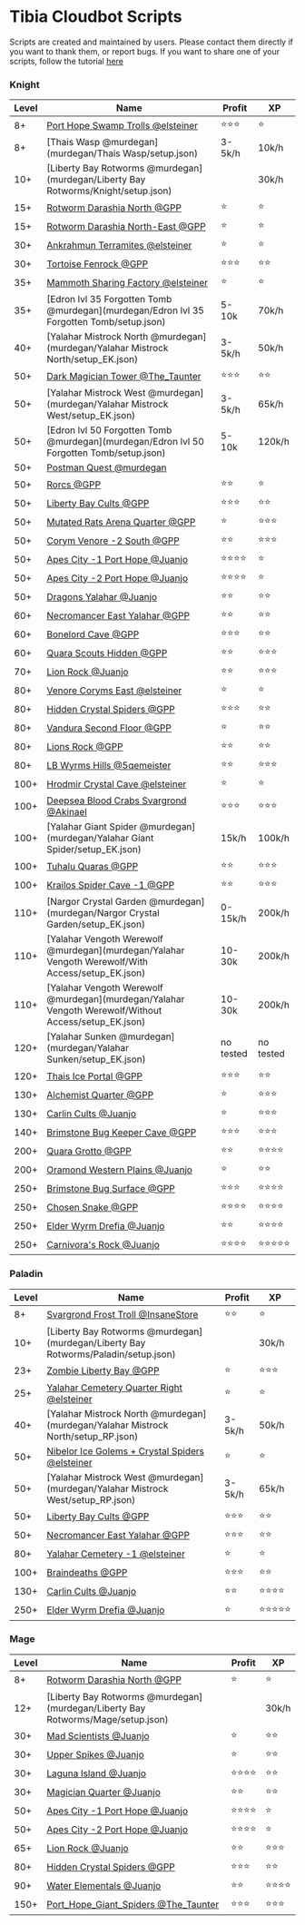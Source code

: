# Tibia Cloudbot Scripts

Scripts are created and maintained by users. Please contact them directly if you want to thank them, or report bugs.
If you want to share one of your scripts, follow the tutorial [here](https://drive.google.com/open?id=1dkmZxfg-7W_dCIfvhEVx_WlGBEEA4cmZ)
### Knight
| Level | Name      | Profit        | XP   |
| ----- | --------- | ------------- | ---- |
|8+ | [Port Hope Swamp Trolls @elsteiner](elsteiner/PortHope_SwampTrolls/setup.json) | :star::star::star: | :star:|
|8+ | [Thais Wasp @murdegan](murdegan/Thais Wasp/setup.json) | 3-5k/h | 10k/h|
|10+ | [Liberty Bay Rotworms @murdegan](murdegan/Liberty Bay Rotworms/Knight/setup.json) |  | 30k/h|
|15+ | [Rotworm Darashia North @GPP](GPP/rotworm_darashia_north/setup.json) | :star: | :star:|
|15+ | [Rotworm Darashia North-East @GPP](GPP/rotworm_darashia_north_east/setup.json) | :star: | :star:|
|30+ | [Ankrahmun Terramites @elsteiner](elsteiner/Ankrahmun_Terramites/setup_ek.json) | :star: | :star:|
|30+ | [Tortoise Fenrock @GPP](GPP/tortoise_fenrock/setup.json) | :star::star::star: | :star::star:|
|35+ | [Mammoth Sharing Factory @elsteiner](elsteiner/Svargrond_MammothSharingFactory/setup_ek.json) | :star: | :star:|
|35+ | [Edron lvl 35 Forgotten Tomb @murdegan](murdegan/Edron lvl 35 Forgotten Tomb/setup.json) | 5-10k | 70k/h|
|40+ | [Yalahar Mistrock North @murdegan](murdegan/Yalahar Mistrock North/setup_EK.json) | 3-5k/h | 50k/h|
|50+ | [Dark Magician Tower @The_Taunter](The_Taunter/Dark_Magician_Tower/setup_ek.json) | :star::star::star: | :star::star:|
|50+ | [Yalahar Mistrock West @murdegan](murdegan/Yalahar Mistrock West/setup_EK.json) | 3-5k/h | 65k/h|
|50+ | [Edron lvl 50 Forgotten Tomb @murdegan](murdegan/Edron lvl 50 Forgotten Tomb/setup.json) | 5-10k | 120k/h|
|50+ | [Postman Quest @murdegan](murdegan/Postman_Quest/setup_EK.json) |  | |
|50+ | [Rorcs @GPP](GPP/rorc/setup.json) | :star::star: | :star:|
|50+ | [Liberty Bay Cults @GPP](GPP/liberty_bay_cults/setupek.json) | :star::star::star: | :star::star:|
|50+ | [Mutated Rats Arena Quarter @GPP](GPP/mutatedrats_arena/setup.json) | :star: | :star::star::star:|
|50+ | [Corym Venore -2 South @GPP](GPP/corym_venore_-2south) | :star::star: | :star::star::star:|
|50+ | [Apes City -1 Port Hope @Juanjo](Juanjo/apes_city_-1/setup_ek.json) | :star::star::star::star: | :star:|
|50+ | [Apes City -2 Port Hope @Juanjo](Juanjo/apes_city_-2/setup_ek.json) | :star::star::star::star: | :star:|
|50+ | [Dragons Yalahar @Juanjo](Juanjo/dragons_yalahar/setup_ek.json) | :star::star: | :star::star:|
|60+ | [Necromancer East Yalahar @GPP](GPP/necromancer_east_yalahar/setup.json) | :star::star: | :star::star:|
|60+ | [Bonelord Cave @GPP](GPP/bonelord_cave/setup.json) | :star::star::star: | :star::star:|
|60+ | [Quara Scouts Hidden @GPP](GPP/quarascouts_hidden/setup.json) | :star::star: | :star::star::star:|
|70+ | [Lion Rock @Juanjo](Juanjo/lion_rock/setup_ek70.json) | :star::star: | :star::star::star:|
|80+ | [Venore Coryms East @elsteiner](elsteiner/Venore_CorymsEast/setup_ek.json) | :star: | :star:|
|80+ | [Hidden Crystal Spiders @GPP](GPP/crystal_spider_hidden/setup.json) | :star::star::star: | :star::star:|
|80+ | [Vandura Second Floor @GPP](GPP/vandura_2nd/setup.json) | :star: | :star::star:|
|80+ | [Lions Rock @GPP](GPP/lion_rock/setup.json) | :star::star: | :star::star:|
|80+ | [LB Wyrms Hills @5qemeister](5qemeister/wyrm_hills_lb/setup_ek.json) | :star::star: | :star::star::star:|
|100+ | [Hrodmir Crystal Cave @elsteiner](elsteiner/Svargrond_HrodmirCrystalCave/setup.json) | :star: | :star:|
|100+ | [Deepsea Blood Crabs Svargrond @Akinael](Akinael/Deepsea_blood_crabs/setup_ek.json) | :star::star::star: | :star::star::star:|
|100+ | [Yalahar Giant Spider @murdegan](murdegan/Yalahar Giant Spider/setup_EK.json) | 15k/h | 100k/h|
|100+ | [Tuhalu Quaras @GPP](GPP/tuhalu_quaras/setup.json) | :star::star: | :star::star::star:|
|100+ | [Krailos Spider Cave -1 @GPP](GPP/krailos_spidercave_-1/setup.json) | :star::star: | :star::star::star:|
|110+ | [Nargor Crystal Garden @murdegan](murdegan/Nargor Crystal Garden/setup_EK.json) | 0-15k/h | 200k/h|
|110+ | [Yalahar Vengoth Werewolf @murdegan](murdegan/Yalahar Vengoth Werewolf/With Access/setup_EK.json) | 10-30k | 200k/h|
|110+ | [Yalahar Vengoth Werewolf @murdegan](murdegan/Yalahar Vengoth Werewolf/Without Access/setup_EK.json) | 10-30k | 200k/h|
|120+ | [Yalahar Sunken @murdegan](murdegan/Yalahar Sunken/setup_EK.json) | no tested | no tested|
|120+ | [Thais Ice Portal @GPP](GPP/thais_ice_portal/setup.json) | :star::star::star: | :star::star:|
|130+ | [Alchemist Quarter @GPP](GPP/alchemist_quarter/setup.json) | :star: | :star::star::star:|
|130+ | [Carlin Cults @Juanjo](Juanjo/carlin_cults/setup_ek.json) | :star: | :star::star::star:|
|140+ | [Brimstone Bug Keeper Cave @GPP](GPP/brimstonebug_keepercave/setup.json) | :star::star::star: | :star::star::star:|
|200+ | [Quara Grotto @GPP](GPP/quara_grotto/setup.json) | :star::star: | :star::star::star::star:|
|200+ | [Oramond Western Plains @Juanjo](Juanjo/oramond_rot_votes/setup_ek.json) | :star: | :star::star:|
|250+ | [Brimstone Bug Surface @GPP](GPP/brimstonebug_surface/setup.json) | :star::star::star: | :star::star::star::star:|
|250+ | [Chosen Snake @GPP](GPP/chosen_snake/setup.json) | :star::star::star::star: | :star::star::star::star:|
|250+ | [Elder Wyrm Drefia @Juanjo](Juanjo/elder_wyrms/setup_ek.json) | :star::star: | :star::star::star::star:|
|250+ | [Carnivora's Rock @Juanjo](Juanjo/carnivoras_rock/setup_ek.json) | :star::star::star::star: | :star::star::star::star::star:|

### Paladin
| Level | Name      | Profit        | XP   |
| ----- | --------- | ------------- | ---- |
|8+ | [Svargrond Frost Troll @InsaneStore](InsaneStore/SvargrondFrostTroll/IS_Svargrond_Frost_Troll_RP_v1.0.json) | :star::star: | :star:|
|10+ | [Liberty Bay Rotworms @murdegan](murdegan/Liberty Bay Rotworms/Paladin/setup.json) |  | 30k/h|
|23+ | [Zombie Liberty Bay @GPP](GPP/zombie_lb/setup.json) | :star: | :star::star::star:|
|25+ | [Yalahar Cemetery Quarter Right @elsteiner](elsteiner/Yalahar_CemeteryQuarterRight/setup.json) | :star: | :star:|
|40+ | [Yalahar Mistrock North @murdegan](murdegan/Yalahar Mistrock North/setup_RP.json) | 3-5k/h | 50k/h|
|50+ | [Nibelor Ice Golems + Crystal Spiders @elsteiner](elsteiner/Svargrond_Nibeolor_IceGolems_CrystalSpiders/setup_rp.json) | :star: | :star:|
|50+ | [Yalahar Mistrock West @murdegan](murdegan/Yalahar Mistrock West/setup_RP.json) | 3-5k/h | 65k/h|
|50+ | [Liberty Bay Cults @GPP](GPP/liberty_bay_cults/setup.json) | :star::star::star: | :star::star:|
|50+ | [Necromancer East Yalahar @GPP](GPP/necromancer_east_yalahar/setuprp.json) | :star::star::star: | :star::star:|
|80+ | [Yalahar Cemetery -1 @elsteiner](elsteiner/Yalahar_Cemetery-1/setup_rp.json) | :star: | :star:|
|100+ | [Braindeaths @GPP](GPP/braindeaths/setuprp.json) | :star::star::star: | :star::star:|
|130+ | [Carlin Cults @Juanjo](Juanjo/carlin_cults/setup_rp.json) | :star::star: | :star::star::star::star:|
|250+ | [Elder Wyrm Drefia @Juanjo](Juanjo/elder_wyrms/setup_rp.json) | :star: | :star::star::star::star::star:|

### Mage
| Level | Name      | Profit        | XP   |
| ----- | --------- | ------------- | ---- |
|8+ | [Rotworm Darashia North  @GPP](GPP/rotworm_darashia_north/setupmage.json) | :star: | :star:|
|12+ | [Liberty Bay Rotworms @murdegan](murdegan/Liberty Bay Rotworms/Mage/setup.json) |  | 30k/h|
|30+ | [Mad Scientists @Juanjo](Juanjo/mad_scientist/setup_mage.json) | :star: | :star::star:|
|30+ | [Upper Spikes @Juanjo](Juanjo/upper_spikes/setup_mage.json) | :star: | :star::star:|
|30+ | [Laguna Island @Juanjo](Juanjo/laguna_island/setup_mage_low.json) | :star::star::star::star: | :star::star:|
|30+ | [Magician Quarter @Juanjo](Juanjo/magician_quarter/setup_mage.json) | :star::star: | :star::star:|
|50+ | [Apes City -1 Port Hope @Juanjo](Juanjo/apes_city_-1/setup_mage.json) | :star::star::star::star: | :star:|
|50+ | [Apes City -2 Port Hope @Juanjo](Juanjo/apes_city_-2/setup_mage.json) | :star::star::star::star: | :star:|
|65+ | [Lion Rock @Juanjo](Juanjo/lion_rock/setup_mage.json) | :star::star: | :star::star::star:|
|80+ | [Hidden Crystal Spiders @GPP](GPP/crystal_spider_hidden/setupMage.json) | :star::star::star: | :star::star:|
|90+ | [Water Elementals @Juanjo](Juanjo/water_elementals/setup_mage.json) | :star::star: | :star::star::star::star:|
|150+ | [Port_Hope_Giant_Spiders @The_Taunter](The_Taunter/Port_Hope_Giant_Spiders/setup_mage.json) | :star::star::star: | :star::star::star:|

